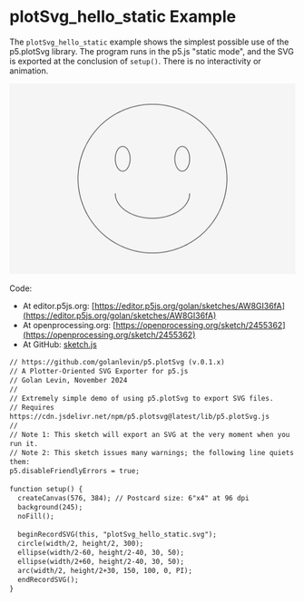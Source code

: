# plotSvg_hello_static Example

The `plotSvg_hello_static` example shows the simplest possible use of the p5.plotSvg library. The program runs in the p5.js "static mode", and the SVG is exported at the conclusion of `setup()`. There is no interactivity or animation. 

![plotSvg_hello_static.png](plotSvg_hello_static.png)

Code: 

* At editor.p5js.org: [https://editor.p5js.org/golan/sketches/AW8GI36fA](https://editor.p5js.org/golan/sketches/AW8GI36fA)
* At openprocessing.org: [https://openprocessing.org/sketch/2455362](https://openprocessing.org/sketch/2455362)
* At GitHub: [sketch.js](https://raw.githubusercontent.com/golanlevin/p5.plotSvg/refs/heads/main/examples/plotSvg_hello_static/sketch.js)

```
// https://github.com/golanlevin/p5.plotSvg (v.0.1.x)
// A Plotter-Oriented SVG Exporter for p5.js
// Golan Levin, November 2024
//
// Extremely simple demo of using p5.plotSvg to export SVG files.
// Requires https://cdn.jsdelivr.net/npm/p5.plotsvg@latest/lib/p5.plotSvg.js
// 
// Note 1: This sketch will export an SVG at the very moment when you run it. 
// Note 2: This sketch issues many warnings; the following line quiets them:
p5.disableFriendlyErrors = true;

function setup() {
  createCanvas(576, 384); // Postcard size: 6"x4" at 96 dpi
  background(245); 
  noFill();

  beginRecordSVG(this, "plotSvg_hello_static.svg");
  circle(width/2, height/2, 300); 
  ellipse(width/2-60, height/2-40, 30, 50);
  ellipse(width/2+60, height/2-40, 30, 50);
  arc(width/2, height/2+30, 150, 100, 0, PI);
  endRecordSVG();
}
```
